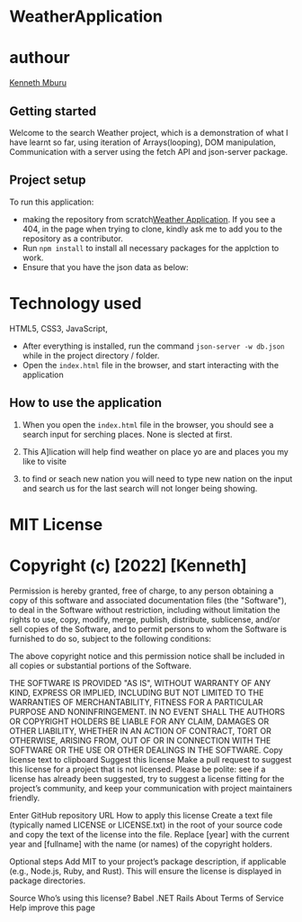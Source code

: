 # WeatherApplication
# authour 
[Kenneth Mburu](https://github.com/Kenneth732?tab=repositories)

## Getting started

Welcome to the search Weather project, which is a demonstration of what I have learnt so far, using iteration of Arrays(looping), DOM manipulation, Communication with a server using the fetch API and json-server package.

## Project setup

To run this application:

- making the repository from scratch[Weather Application](https://github.com). If you see a 404, in the page when trying to clone, kindly ask me to add you to the repository as a contributor.
- Run `npm install` to install all necessary packages for the applction to work.
- Ensure that you have the json data as below:

# Technology used
HTML5, CSS3, JavaScript, 
- After everything is installed, run the command `json-server -w db.json` while in the project directory / folder.
- Open the `index.html` file in the browser, and start interacting with the application

## How to use the application

1. When you open the `index.html` file in the browser, you should see a search input for serching places. None is slected at first.

2. This A]lication will help find weather on place yo are and places you my like to visite

3. to find or seach new nation you will need to type new nation on the input and search us for the last search will not longer being showing.


# MIT License

# Copyright (c) [2022] [Kenneth]

Permission is hereby granted, free of charge, to any person obtaining a copy
of this software and associated documentation files (the "Software"), to deal
in the Software without restriction, including without limitation the rights
to use, copy, modify, merge, publish, distribute, sublicense, and/or sell
copies of the Software, and to permit persons to whom the Software is
furnished to do so, subject to the following conditions:

The above copyright notice and this permission notice shall be included in all
copies or substantial portions of the Software.

THE SOFTWARE IS PROVIDED "AS IS", WITHOUT WARRANTY OF ANY KIND, EXPRESS OR
IMPLIED, INCLUDING BUT NOT LIMITED TO THE WARRANTIES OF MERCHANTABILITY,
FITNESS FOR A PARTICULAR PURPOSE AND NONINFRINGEMENT. IN NO EVENT SHALL THE
AUTHORS OR COPYRIGHT HOLDERS BE LIABLE FOR ANY CLAIM, DAMAGES OR OTHER
LIABILITY, WHETHER IN AN ACTION OF CONTRACT, TORT OR OTHERWISE, ARISING FROM,
OUT OF OR IN CONNECTION WITH THE SOFTWARE OR THE USE OR OTHER DEALINGS IN THE
SOFTWARE.
Copy license text to clipboard
Suggest this license
Make a pull request to suggest this license for a project that is not licensed. Please be polite: see if a license has already been suggested, try to suggest a license fitting for the project’s community, and keep your communication with project maintainers friendly.

Enter GitHub repository URL
How to apply this license
Create a text file (typically named LICENSE or LICENSE.txt) in the root of your source code and copy the text of the license into the file. Replace [year] with the current year and [fullname] with the name (or names) of the copyright holders.

Optional steps
Add MIT to your project’s package description, if applicable (e.g., Node.js, Ruby, and Rust). This will ensure the license is displayed in package directories.

 Source
Who’s using this license?
Babel
.NET
Rails
About Terms of Service Help improve this page